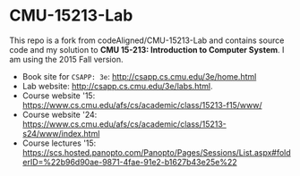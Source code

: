 # CMU-15213-Lab
This repo is a fork from codeAligned/CMU-15213-Lab and contains source code and my solution to **CMU 15-213: Introduction to
Computer System**. I am using the 2015 Fall version.  

- Book site for `CSAPP: 3e`: http://csapp.cs.cmu.edu/3e/home.html
- Lab website: http://csapp.cs.cmu.edu/3e/labs.html.
- Course website '15: https://www.cs.cmu.edu/afs/cs/academic/class/15213-f15/www/
- Course website '24: https://www.cs.cmu.edu/afs/cs/academic/class/15213-s24/www/index.html
- Course lectures '15: https://scs.hosted.panopto.com/Panopto/Pages/Sessions/List.aspx#folderID=%22b96d90ae-9871-4fae-91e2-b1627b43e25e%22
